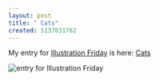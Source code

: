 ```yaml
--- 
layout: post
title: " Cats"
created: 1137831782
---
```

My entry for <a href="http://illustrationfriday.com">Illustration Friday</a> is here: <a href="http://nimbupani.com/portfolio/archives/2006/01/21/cats.php">Cats</a>

<img src="http://nimbupani.com/portfolio/images/cat.jpg" alt="entry for Illustration Friday"/>
